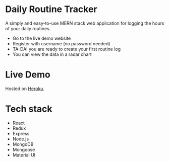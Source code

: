 # Daily Routine Tracker

A simply and easy-to-use MERN stack web application for logging the hours of your daily routines.

- Go to the live demo website
- Register with username (no password needed)
- TA-DA! you are ready to create your first routine log
- You can view the data in a radar chart

# Live Demo

Hosted on [Heroku](https://mern-daily-routine-tracker.herokuapp.com/).

# Tech stack

- React
- Redux
- Express
- Node.js
- MongoDB
- Mongoose
- Material UI
